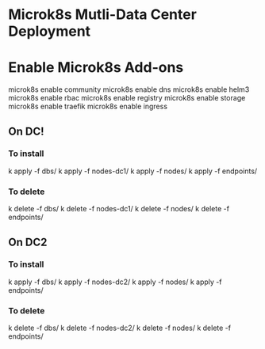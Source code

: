 # Microk8s Mutli-Data Center Deployment

# Enable Microk8s Add-ons

microk8s enable community
microk8s enable dns
microk8s enable helm3
microk8s enable rbac
microk8s enable registry
microk8s enable storage
microk8s enable traefik
microk8s enable ingress


## On DC!

### To install
k apply -f dbs/
k apply -f nodes-dc1/
k apply -f nodes/
k apply -f endpoints/

### To delete
k delete -f dbs/
k delete -f nodes-dc1/
k delete -f nodes/
k delete -f endpoints/

## On DC2

### To install
k apply -f dbs/
k apply -f nodes-dc2/
k apply -f nodes/
k apply -f endpoints/

### To delete
k delete -f dbs/
k delete -f nodes-dc2/
k delete -f nodes/
k delete -f endpoints/